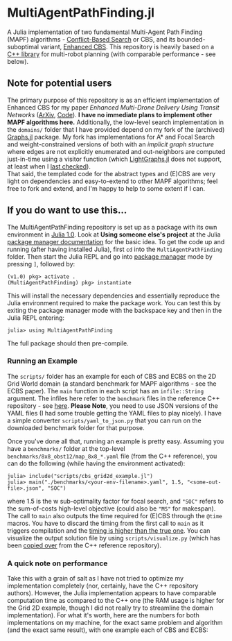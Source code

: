 # MultiAgentPathFinding.jl

A Julia implementation of two fundamental Multi-Agent Path Finding (MAPF) algorithms -
[Conflict-Based Search](https://www.sciencedirect.com/science/article/pii/S0004370214001386) or CBS,
and its bounded-suboptimal variant, [Enhanced CBS](https://www.aaai.org/ocs/index.php/SOCS/SOCS14/paper/view/8911).
This repository is heavily based on a [C++ library](https://github.com/whoenig/libMultiRobotPlanning) for multi-robot planning
(with comparable performance - see below).

## Note for potential users
The primary purpose of this repository is as an efficient implementation of Enhanced CBS
for my paper _Enhanced Multi-Drone Delivery Using Transit Networks_ ([ArXiv](), [Code](https://github.com/sisl/MultiAgentAllocationTransit.jl/tree/master/src)).
**I have no immediate plans to implement other MAPF algorithms here.**
Additionally, the low-level search implementation in the `domains/`
folder that I have provided depend on my fork of the (archived)
[Graphs.jl](https://github.com/Shushman/Graphs.jl) package. My fork has implementations
for A* and Focal Search and weight-constrained versions of both with an _implicit
graph structure_ where edges are not explicitly enumerated and out-neighbors
are computed just-in-time using a visitor function (which [LightGraphs.jl](https://github.com/JuliaGraphs/LightGraphs.jl) does
not support, at least when I [last checked](https://github.com/JuliaGraphs/LightGraphs.jl/issues/1108)). </br>
That said, the templated code for the abstract types and (E)CBS are very light on dependencies and easy-to-extend to other MAPF algorithms; feel free to fork and extend, and I'm happy to help to some extent if I can.


## If you do want to use this...
The MultiAgentPathFinding repository is set up as a package with its own environment in [Julia 1.0](https://julialang.org/downloads/). Look at **Using someone else's project** at the Julia [package manager documentation](https://julialang.github.io/Pkg.jl/v1/environments/#Using-someone-else's-project-1) for the basic idea. To get the code up and running (after having installed Julia), first `cd` into the `MultiAgentPathFinding` folder.
Then start the Julia REPL and go into [package manager](https://julialang.github.io/Pkg.jl/v1/getting-started/) mode by pressing `]`, followed by:
```shell
(v1.0) pkg> activate .
(MultiAgentPathFinding) pkg> instantiate
```
This will install the necessary dependencies and essentially reproduce the Julia environment required to make the package work. You can test this by exiting the package manager mode with the backspace key and then in the Julia REPL entering:
```shell
julia> using MultiAgentPathFinding
```
The full package should then pre-compile.

### Running an Example
The `scripts/` folder has an example for each of CBS and ECBS on the 2D Grid World domain (a standard benchmark for MAPF algorithms - see the ECBS paper).
The `main` function in each script has an `infile::String` argument.
The infiles here refer to the `benchmark` files in the reference C++ repository - see [here](https://github.com/whoenig/libMultiRobotPlanning/tree/master/benchmark).
**Please Note**, you need to use JSON versions of the YAML files (I had some trouble getting the YAML files to play nicely). I have a simple converter `scripts/yaml_to_json.py` that you can run on the downloaded benchmark folder for that purpose.

Once you've done all that, running an example is pretty easy. Assuming you have a `benchmarks/` folder at the top-level `benchmarks/8x8_obst12/map_8x8_*.yaml` file (from the C++ reference), you can do the following (while having the environment activated):
```shell
julia> include("scripts/cbs_grid2d_example.jl")
julia> main("./benchmarks/<your-env-filename>.yaml", 1.5, "<some-out-file>.json", "SOC")
```
where 1.5 is the w sub-optimality factor for focal search, and `"SOC"` refers to the sum-of-costs high-level objective (could also be `"MS"` for makespan).
The call to `main` also outputs the time required for (E)CBS through the `@time` macros. You have to discard the timing from the first call to `main` as it triggers compilation and the [timing is higher than the true one](https://docs.julialang.org/en/v1/manual/performance-tips/index.html#Measure-performance-with-[@time](@ref)-and-pay-attention-to-memory-allocation-1).
You can visualize the output solution file by using `scripts/visualize.py` (which has been [copied over](https://github.com/whoenig/libMultiRobotPlanning/blob/master/example/visualize.py) from the C++ reference repository).


### A quick note on performance
Take this with a grain of salt as I have not tried to optimize my implementation completely (nor, certainly, have the C++ repository authors). However, the Julia implementation appears to have comparable computation time as compared to the C++ one
(the RAM usage is higher for the Grid 2D example, though I did not really try to streamline the domain implementation).
For what it's worth, here are the numbers for both implementations on my machine, for the exact same problem and algorithm (and the exact same result), with one example each of CBS and ECBS:
